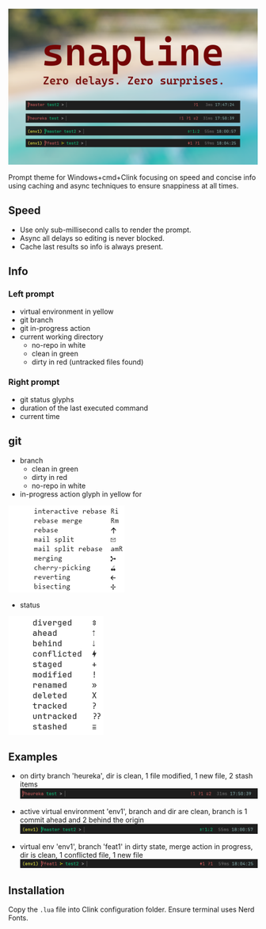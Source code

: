 ![](resources/snapline_v1.png)

Prompt theme for Windows+cmd+Clink focusing on speed and concise info using caching and async techniques to ensure snappiness at all times.

## Speed
  * Use only sub-millisecond calls to render the prompt.
  * Async all delays so editing is never blocked.
  * Cache last results so info is always present.
## Info
### Left prompt
  * virtual environment in yellow
  * git branch
  * git in-progress action
  * current working directory
    * no-repo in white
    * clean in green
    * dirty in red (untracked files found)
### Right prompt
  * git status glyphs
  * duration of the last executed command
  * current time
## git
  * branch
    * clean in green
    * dirty in red
    * no-repo in white
  * in-progress action glyph in yellow for

![](resources/action_legend.png)

  * status

![](resources/status_legend.png)

## Examples

* on dirty branch 'heureka', dir is clean, 1 file modified, 1 new file, 2 stash items
![](resources/ex-1.png)

* active virtual environment 'env1', branch and dir are clean, branch is 1 commit ahead and 2 behind the origin
![](resources/ex-2.png)

* virtual env 'env1', branch 'feat1' in dirty state, merge action in progress, dir is clean, 1 conflicted file, 1 new file
![](resources/ex-3.png)

## Installation

Copy the ```.lua``` file into Clink configuration folder. Ensure terminal uses Nerd Fonts.
